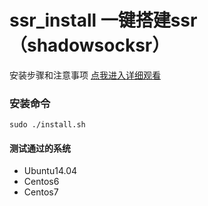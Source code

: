 # ssr_install 一键搭建ssr（shadowsocksr）
安装步骤和注意事项  [点我进入详细观看](http://www.52hhx.com/index/articleDetail/74)

### 安装命令 
```shell
sudo ./install.sh
```

#### 测试通过的系统
- Ubuntu14.04 
- Centos6
- Centos7
